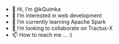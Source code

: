 - 👋 Hi, I’m @kQuimka
- 👀 I’m interested in web development
- 🌱 I’m currently learning Apache Spark
- 💞️ I’m looking to collaborate on Tractus-X
- 📫 How to reach me ... :)

<!---
kQuimka/kQuimka is a ✨ special ✨ repository because its `README.md` (this file) appears on your GitHub profile.
You can click the Preview link to take a look at your changes.
--->
